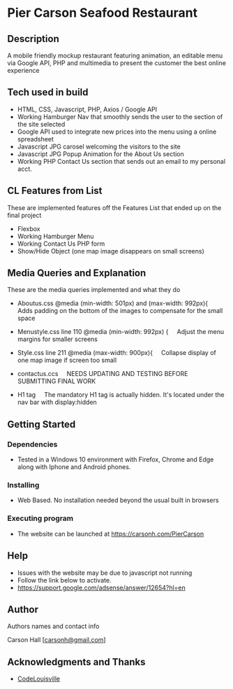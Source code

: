 # Pier Carson Seafood Restaurant

## Description

A mobile friendly mockup restaurant featuring animation, an editable menu via Google API, PHP and multimedia to present the customer the best online experience 

## Tech used in build

* HTML, CSS, Javascript, PHP, Axios / Google API
* Working Hamburger Nav that smoothly sends the user to the section of the site selected
* Google API used to integrate new prices into the menu using a online spreadsheet
* Javascript JPG carosel welcoming the visitors to the site
* Javascript JPG Popup Animation for the About Us section
* Working PHP Contact Us section that sends out an email to my personal acct.

## CL Features from List

These are implemented features off the Features List that ended up on the final project

* Flexbox
* Working Hamburger Menu
* Working Contact Us PHP form
* Show/Hide Object (one map image disappears on small screens)

## Media Queries and Explanation

These are the media queries implemented and what they do

* Aboutus.css @media (min-width: 501px) and (max-width: 992px){
&nbsp;&nbsp;&nbsp;    Adds padding on the bottom of the images to compensate for the small space
    
* Menustyle.css line 110  @media (min-width: 992px) {
&nbsp;&nbsp;&nbsp;   Adjust the menu margins for smaller screens

* Style.css line 211 @media (max-width: 900px){ 
&nbsp;&nbsp;&nbsp;   Collapse display of one map image if screen too small

* contactus.ccs
&nbsp;&nbsp;&nbsp;   NEEDS UPDATING AND TESTING BEFORE SUBMITTING FINAL WORK

* H1 tag
&nbsp;&nbsp;&nbsp;   The mandatory H1 tag is actually hidden.  It's located under the nav bar with display:hidden

## Getting Started

### Dependencies

* Tested in a Windows 10 environment with Firefox, Chrome and Edge along with Iphone and Android phones.  

### Installing

* Web Based. No installation needed beyond the usual built in browsers

### Executing program

* The website can be launched at https://carsonh.com/PierCarson

## Help

* Issues with the website may be due to javascript not running
* Follow the link below to activate.  
* https://support.google.com/adsense/answer/12654?hl=en

## Author

Authors names and contact info

Carson Hall
[carsonh@gmail.com]

## Acknowledgments and Thanks

* [CodeLouisville](https://codelouisville.org)


